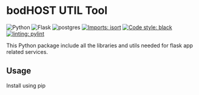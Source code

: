 # bodHOST UTIL Tool

![Python](https://img.shields.io/badge/python-3.9-blue) ![Flask](https://img.shields.io/badge/Flask-1.1.4-blue) ![postgres](https://img.shields.io/badge/postgres-11.0-blue)
[![Imports: isort](https://img.shields.io/badge/%20imports-isort-%231674b1?style=flat&labelColor=ef8336)](https://pycqa.github.io/isort/) [![Code style: black](https://img.shields.io/badge/code%20style-black-000000.svg)](https://github.com/psf/black)[![linting: pylint](https://img.shields.io/badge/linting-pylint-yellowgreen)](https://github.com/PyCQA/pylint)


This Python package include all the libraries and utils needed for flask app related services.

## Usage

Install using pip

